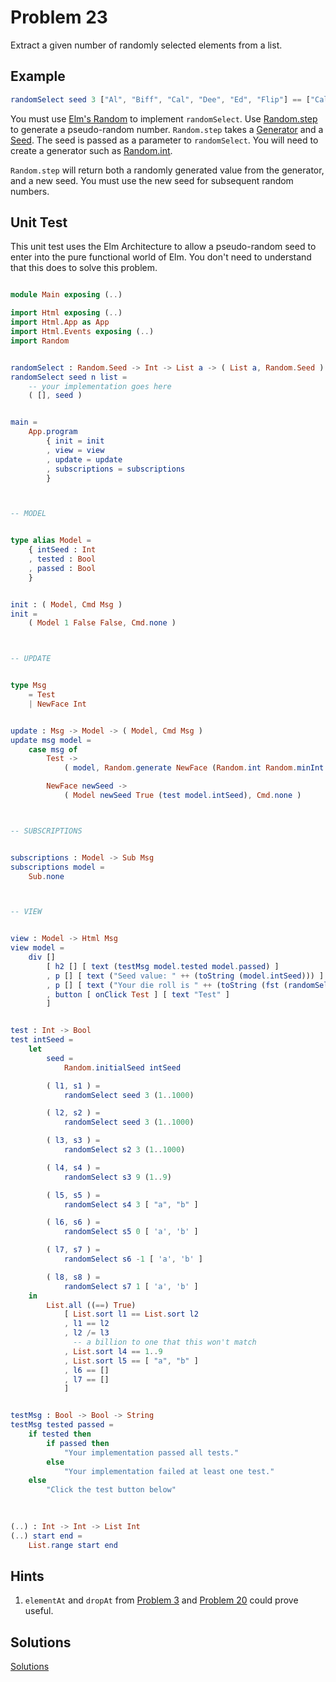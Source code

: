 # Problem 23

Extract a given number of randomly selected elements from a list.

## Example

```elm
randomSelect seed 3 ["Al", "Biff", "Cal", "Dee", "Ed", "Flip"] == ["Cal", "Dee", "Al"]
```

You must use [Elm's Random](http://package.elm-lang.org/packages/elm-lang/core/4.0.5/Random) to implement `randomSelect`. Use [Random.step](http://package.elm-lang.org/packages/elm-lang/core/4.0.5/Random#step) to generate a pseudo-random number. `Random.step` takes a [Generator](http://package.elm-lang.org/packages/elm-lang/core/4.0.5/Random#Generator) and a [Seed](http://package.elm-lang.org/packages/elm-lang/core/4.0.5/Random#Seed). The seed is passed as a parameter to `randomSelect`. You will need to create a generator such as [Random.int](http://package.elm-lang.org/packages/elm-lang/core/4.0.5/Random#int).

`Random.step` will return both a randomly generated value from the generator, and a new seed. You must use the new seed for subsequent random numbers.

## Unit Test

This unit test uses the Elm Architecture to allow a pseudo-random seed to enter into the pure functional world of Elm. You don't need to understand that this does to solve this problem.

```elm

module Main exposing (..)

import Html exposing (..)
import Html.App as App
import Html.Events exposing (..)
import Random


randomSelect : Random.Seed -> Int -> List a -> ( List a, Random.Seed )
randomSelect seed n list =
    -- your implementation goes here
    ( [], seed )


main =
    App.program
        { init = init
        , view = view
        , update = update
        , subscriptions = subscriptions
        }



-- MODEL


type alias Model =
    { intSeed : Int
    , tested : Bool
    , passed : Bool
    }


init : ( Model, Cmd Msg )
init =
    ( Model 1 False False, Cmd.none )



-- UPDATE


type Msg
    = Test
    | NewFace Int


update : Msg -> Model -> ( Model, Cmd Msg )
update msg model =
    case msg of
        Test ->
            ( model, Random.generate NewFace (Random.int Random.minInt Random.maxInt) )

        NewFace newSeed ->
            ( Model newSeed True (test model.intSeed), Cmd.none )



-- SUBSCRIPTIONS


subscriptions : Model -> Sub Msg
subscriptions model =
    Sub.none



-- VIEW


view : Model -> Html Msg
view model =
    div []
        [ h2 [] [ text (testMsg model.tested model.passed) ]
        , p [] [ text ("Seed value: " ++ (toString (model.intSeed))) ]
        , p [] [ text ("Your die roll is " ++ (toString (fst (randomSelect (Random.initialSeed model.intSeed) 1 (1..6))))) ]
        , button [ onClick Test ] [ text "Test" ]
        ]


test : Int -> Bool
test intSeed =
    let
        seed =
            Random.initialSeed intSeed

        ( l1, s1 ) =
            randomSelect seed 3 (1..1000)

        ( l2, s2 ) =
            randomSelect seed 3 (1..1000)

        ( l3, s3 ) =
            randomSelect s2 3 (1..1000)

        ( l4, s4 ) =
            randomSelect s3 9 (1..9)

        ( l5, s5 ) =
            randomSelect s4 3 [ "a", "b" ]

        ( l6, s6 ) =
            randomSelect s5 0 [ 'a', 'b' ]

        ( l7, s7 ) =
            randomSelect s6 -1 [ 'a', 'b' ]

        ( l8, s8 ) =
            randomSelect s7 1 [ 'a', 'b' ]
    in
        List.all ((==) True)
            [ List.sort l1 == List.sort l2
            , l1 == l2
            , l2 /= l3
              -- a billion to one that this won't match
            , List.sort l4 == 1..9
            , List.sort l5 == [ "a", "b" ]
            , l6 == []
            , l7 == []
            ]


testMsg : Bool -> Bool -> String
testMsg tested passed =
    if tested then
        if passed then
            "Your implementation passed all tests."
        else
            "Your implementation failed at least one test."
    else
        "Click the test button below"

            
            
(..) : Int -> Int -> List Int
(..) start end =
    List.range start end
```

## Hints

1. `elementAt` and `dropAt` from [Problem 3](p03.md) and [Problem 20](p20.md) could prove useful. 

## Solutions

[Solutions](../s/s23.md)

